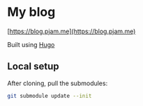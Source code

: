 # My blog

[https://blog.pjam.me](https://blog.pjam.me)

Built using [Hugo](https://gohugo.io/)

## Local setup

After cloning, pull the submodules:

```bash
git submodule update --init
```
